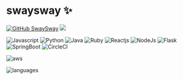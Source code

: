# swaysway ✨

[![GitHub SwaySway](https://img.shields.io/github/followers/SwaySway?label=follow&style=social)](https://github.com/SwaySway)
![](https://komarev.com/ghpvc/?username=SwaySway&color=5EBFFF)

<p>
  <img alt="Javascript" src="https://img.shields.io/badge/JavaScript-F7DF1E?logo=javascript&logoColor=000">
  <img alt="Python" src="https://img.shields.io/badge/Python-3776AB?logo=python&logoColor=fff">
  <img alt="Java" src="https://img.shields.io/badge/Java-%23ED8B00.svg?logo=openjdk&logoColor=white">
  <img alt="Ruby" src="https://img.shields.io/badge/Ruby-%23CC342D.svg?&logo=ruby&logoColor=white">

  <img alt="Reactjs" src="https://img.shields.io/badge/React-%2320232a.svg?logo=react&logoColor=%2361DAFB">
  <img alt="NodeJs" src="https://img.shields.io/badge/Node.js-6DA55F?logo=node.js&logoColor=white">
  <img alt="Flask" src="https://img.shields.io/badge/Flask-000?logo=flask&logoColor=fff">
  <img alt="SpringBoot" src="https://img.shields.io/badge/Spring%20Boot-6DB33F?logo=springboot&logoColor=fff">
  <img alt="CircleCI" src="https://img.shields.io/badge/CircleCI-343434?logo=circleci&logoColor=fff">
</p>

<p>
  <img alt="aws" src="https://img.shields.io/badge/AWS-%23FF9900.svg?logo=amazon-web-services&logoColor=white">
</p>


<p>
  <img alt="languages" src="https://github-readme-stats.vercel.app/api/top-langs/?username=SwaySway">
</p>


<!-- <h2><img width="28" height="28" valign="text-bottom" alt="speech balloon" src="https://github.githubassets.com/images/icons/emoji/unicode/1f4ac.png"> Contact</h2>

[![](https://img.shields.io/badge/Gmail-D14836?logo=gmail&logoColor=white)](mailto:) -->



<!-- badges: https://github.com/inttter/md-badges -->